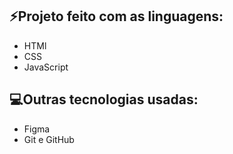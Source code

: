 ## ⚡Projeto feito com as linguagens:
- HTMl
- CSS
- JavaScript

## 💻Outras tecnologias usadas:
- Figma
- Git e GitHub
